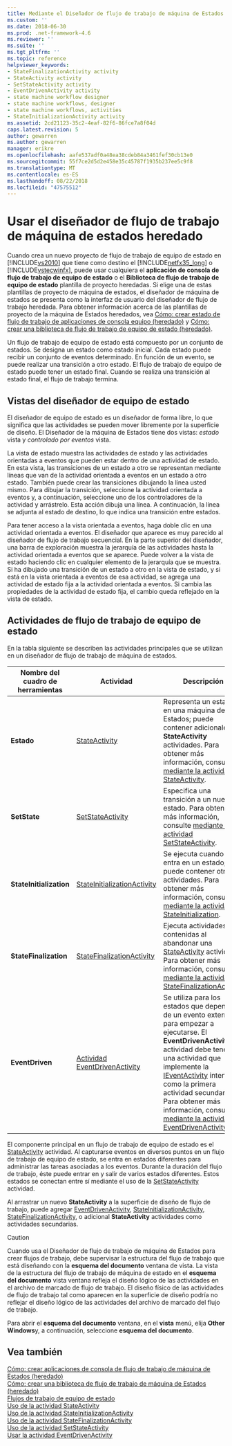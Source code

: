 ```yaml
---
title: Mediante el Diseñador de flujo de trabajo de máquina de Estados heredado | Documentos de Microsoft
ms.custom: ''
ms.date: 2018-06-30
ms.prod: .net-framework-4.6
ms.reviewer: ''
ms.suite: ''
ms.tgt_pltfrm: ''
ms.topic: reference
helpviewer_keywords:
- StateFinalizationActivity activity
- StateActivity activity
- SetStateActivity activity
- EventDrivenActivity activity
- state machine workflow designer
- state machine workflows, designer
- state machine workflows, activities
- StateInitializationActivity activity
ms.assetid: 2cd21123-35c2-4eaf-82f6-86fce7a8f04d
caps.latest.revision: 5
author: gewarren
ms.author: gewarren
manager: erikre
ms.openlocfilehash: aafe537adf0a48ea38cdeb84a3461fef30cb13e0
ms.sourcegitcommit: 55f7ce2d5d2e458e35c45787f1935b237ee5c9f8
ms.translationtype: MT
ms.contentlocale: es-ES
ms.lasthandoff: 08/22/2018
ms.locfileid: "47575512"
---
```

# <a name="using-the-legacy-state-machine-workflow-designer"></a>Usar el diseñador de flujo de trabajo de máquina de estados heredado
Cuando crea un nuevo proyecto de flujo de trabajo de equipo de estado en [!INCLUDE[vs2010](../includes/vs2010-md.md)] que tiene como destino el [!INCLUDE[netfx35_long](../includes/netfx35-long-md.md)] o [!INCLUDE[vstecwinfx](../includes/vstecwinfx-md.md)], puede usar cualquiera el **aplicación de consola de flujo de trabajo de equipo de estado** o el  **Biblioteca de flujo de trabajo de equipo de estado** plantilla de proyecto heredadas. Si elige una de estas plantillas de proyecto de máquina de estados, el diseñador de máquina de estados se presenta como la interfaz de usuario del diseñador de flujo de trabajo heredada. Para obtener información acerca de las plantillas de proyecto de la máquina de Estados heredados, vea [Cómo: crear estado de flujo de trabajo de aplicaciones de consola equipo (heredado)](../workflow-designer/how-to-create-state-machine-workflow-console-applications-legacy.md) y [Cómo: crear una biblioteca de flujo de trabajo de equipo de estado (heredado)](../workflow-designer/how-to-create-a-state-machine-workflow-library-legacy.md).  
  
 Un flujo de trabajo de equipo de estado está compuesto por un conjunto de estados. Se designa un estado como estado inicial. Cada estado puede recibir un conjunto de eventos determinado. En función de un evento, se puede realizar una transición a otro estado. El flujo de trabajo de equipo de estado puede tener un estado final. Cuando se realiza una transición al estado final, el flujo de trabajo termina.  
  
## <a name="state-machine-designer-views"></a>Vistas del diseñador de equipo de estado  
 El diseñador de equipo de estado es un diseñador de forma libre, lo que significa que las actividades se pueden mover libremente por la superficie de diseño. El Diseñador de la máquina de Estados tiene dos vistas: *estado* vista y *controlado por eventos* vista.  
  
 La vista de estado muestra las actividades de estado y las actividades orientadas a eventos que pueden estar dentro de una actividad de estado. En esta vista, las transiciones de un estado a otro se representan mediante líneas que van de la actividad orientada a eventos en un estado a otro estado. También puede crear las transiciones dibujando la línea usted mismo. Para dibujar la transición, seleccione la actividad orientada a eventos y, a continuación, seleccione uno de los controladores de la actividad y arrástrelo. Esta acción dibuja una línea. A continuación, la línea se adjunta al estado de destino, lo que indica una transición entre estados.  
  
 Para tener acceso a la vista orientada a eventos, haga doble clic en una actividad orientada a eventos. El diseñador que aparece es muy parecido al diseñador de flujo de trabajo secuencial. En la parte superior del diseñador, una barra de exploración muestra la jerarquía de las actividades hasta la actividad orientada a eventos que se aparece. Puede volver a la vista de estado haciendo clic en cualquier elemento de la jerarquía que se muestra. Si ha dibujado una transición de un estado a otro en la vista de estado, y si está en la vista orientada a eventos de esa actividad, se agrega una actividad de estado fija a la actividad orientada a eventos. Si cambia las propiedades de la actividad de estado fija, el cambio queda reflejado en la vista de estado.  
  
## <a name="state-machine-workflow-activities"></a>Actividades de flujo de trabajo de equipo de estado  
 En la tabla siguiente se describen las actividades principales que se utilizan en un diseñador de flujo de trabajo de máquina de estados.  
  
|Nombre del cuadro de herramientas|Actividad|Descripción|  
|------------------|--------------|-----------------|  
|**Estado**|[StateActivity](http://go.microsoft.com/fwlink?LinkID=65042)|Representa un estado en una máquina de Estados; puede contener adicionales **StateActivity** actividades. Para obtener más información, consulte [mediante la actividad StateActivity](http://go.microsoft.com/fwlink?LinkID=65083).|  
|**SetState**|[SetStateActivity](http://go.microsoft.com/fwlink?LinkID=65041)|Especifica una transición a un nuevo estado. Para obtener más información, consulte [mediante la actividad SetStateActivity](http://go.microsoft.com/fwlink?LinkID=65082).|  
|**StateInitialization**|[StateInitializationActivity](http://go.microsoft.com/fwlink?LinkID=65044)|Se ejecuta cuando se entra en un estado; puede contener otras actividades. Para obtener más información, consulte [mediante la actividad StateInitialization](http://go.microsoft.com/fwlink?LinkID=65006).|  
|**StateFinalization**|[StateFinalizationActivity](http://go.microsoft.com/fwlink?LinkID=65043)|Ejecuta actividades contenidas al abandonar una [StateActivity](http://go.microsoft.com/fwlink?LinkID=65042) actividad. Para obtener más información, consulte [mediante la actividad StateFinalizationActivity](http://go.microsoft.com/fwlink?LinkID=65008).|  
|**EventDriven**|[Actividad EventDrivenActivity](http://go.microsoft.com/fwlink?LinkID=65029)|Se utiliza para los estados que dependen de un evento externo para empezar a ejecutarse. El **EventDrivenActivity** actividad debe tener una actividad que implemente la [IEventActivity](http://go.microsoft.com/fwlink?LinkID=65032) interfaz como la primera actividad secundaria. Para obtener más información, consulte [mediante la actividad EventDrivenActivity](http://go.microsoft.com/fwlink?LinkID=65068).|  
  
 El componente principal en un flujo de trabajo de equipo de estado es el [StateActivity](http://go.microsoft.com/fwlink?LinkID=65042) actividad. Al capturarse eventos en diversos puntos en un flujo de trabajo de equipo de estado, se entra en estados diferentes para administrar las tareas asociadas a los eventos. Durante la duración del flujo de trabajo, éste puede entrar en y salir de varios estados diferentes. Estos estados se conectan entre sí mediante el uso de la [SetStateActivity](http://go.microsoft.com/fwlink?LinkID=65041) actividad.  
  
 Al arrastrar un nuevo **StateActivity** a la superficie de diseño de flujo de trabajo, puede agregar [EventDrivenActivity](http://go.microsoft.com/fwlink?LinkID=65029), [StateInitializationActivity](http://go.microsoft.com/fwlink?LinkID=65044), [ StateFinalizationActivity](http://go.microsoft.com/fwlink?LinkID=65043), o adicional **StateActivity** actividades como actividades secundarias.  
  
> [!CAUTION]
>  Cuando usa el Diseñador de flujo de trabajo de máquina de Estados para crear flujos de trabajo, debe supervisar la estructura del flujo de trabajo que está diseñando con la **esquema del documento** ventana de vista. La vista de la estructura del flujo de trabajo de máquina de estado en el **esquema del documento** vista ventana refleja el diseño lógico de las actividades en el archivo de marcado de flujo de trabajo. El diseño físico de las actividades de flujo de trabajo tal como aparecen en la superficie de diseño podría no reflejar el diseño lógico de las actividades del archivo de marcado del flujo de trabajo.  
>   
>  Para abrir el **esquema del documento** ventana, en el **vista** menú, elija **Other Windows**y, a continuación, seleccione **esquema del documento**.  
  
## <a name="see-also"></a>Vea también  
 [Cómo: crear aplicaciones de consola de flujo de trabajo de máquina de Estados (heredado)](../workflow-designer/how-to-create-state-machine-workflow-console-applications-legacy.md)   
 [Cómo: crear una biblioteca de flujo de trabajo de máquina de Estados (heredado)](../workflow-designer/how-to-create-a-state-machine-workflow-library-legacy.md)   
 [Flujos de trabajo de equipo de estado](http://go.microsoft.com/fwlink?LinkID=65016)   
 [Uso de la actividad StateActivity](http://go.microsoft.com/fwlink?LinkID=65083)   
 [Uso de la actividad StateInitializationActivity](http://go.microsoft.com/fwlink?LinkID=65006)   
 [Uso de la actividad StateFinalizationActivity](http://go.microsoft.com/fwlink?LinkID=65008)   
 [Uso de la actividad SetStateActivity](http://go.microsoft.com/fwlink?LinkID=65082)   
 [Usar la actividad EventDrivenActivity](http://go.microsoft.com/fwlink?LinkID=65068)